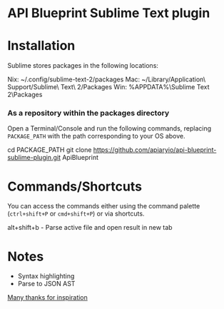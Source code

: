 # API Blueprint Sublime Text plugin

# Installation

Sublime stores packages in the following locations:

  Nix: ~/.config/sublime-text-2/packages
  Mac: ~/Library/Application\ Support/Sublime\ Text\ 2/Packages
  Win: %APPDATA%\Sublime Text 2\Packages

### As a repository within the packages directory

Open a Terminal/Console and run the following commands, replacing `PACKAGE_PATH` with the path corresponding to your OS above.

  cd PACKAGE_PATH
  git clone https://github.com/apiaryio/api-blueprint-sublime-plugin.git ApiBlueprint

# Commands/Shortcuts

You can access the commands either using the command palette (`ctrl+shift+P` or `cmd+shift+P`) or via shortcuts.

  alt+shift+b - Parse active file and open result in new tab 

# Notes

- Syntax highlighting
- Parse to JSON AST

[Many thanks for inspiration](http://xavura.github.com/CoffeeScript-Sublime-Plugin)
